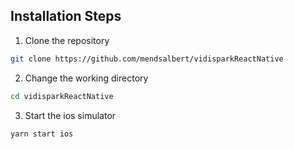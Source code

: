 ## Installation Steps

1. Clone the repository

```Bash
git clone https://github.com/mendsalbert/vidisparkReactNative
```

2. Change the working directory

```Bash
cd vidisparkReactNative
```

3. Start the ios simulator  
```Bash
yarn start ios
```
